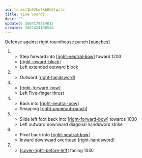 ```yaml
---
id: tchssf1b92km7kb0k6fpifa
title: Five Swords
desc: ""
updated: 1684179254015
created: 1682624168536
---
```


Defense against right roundhouse punch
[[punches]]

1. - Step forward into [[right-neutral-bow]] toward 1200
   - [[right-inward-block]]
   - Left extended outward block
2. - Outward [[right-handsword]]
3. - [[right-forward-bow]]
   - Left Five-finger thrust
4. - Back into [[right-neutral-bow]]
   - Snapping [[right-uppercut-punch]]
5. - Slide left foot back into [[right-forward-bow]] towards 1030
   - Left outward downward diagonal handsword strike
6. - Pivot back into [[right-neutral-bow]]
   - Inward downward overhead [[right-handsword]]
7. - [[cover-right-before-left]] facing 1030

[//begin]: # "Autogenerated link references for markdown compatibility"
[punches]: ../web-of-knowledge/punches "Punches 👊"
[right-neutral-bow]: ../single-techniques/right-neutral-bow "Right Neutral Bow"
[right-inward-block]: ../single-techniques/right-inward-block "Right Inward Block"
[right-handsword]: ../single-techniques/right-handsword "Right Handsword ➡️🤚"
[right-forward-bow]: ../single-techniques/right-forward-bow "Right Forward Bow"
[right-uppercut-punch]: ../single-techniques/right-uppercut-punch "Right Uppercut Punch"
[cover-right-before-left]: ../single-techniques/cover-right-before-left "Cover Right before Left"
[//end]: # "Autogenerated link references"

